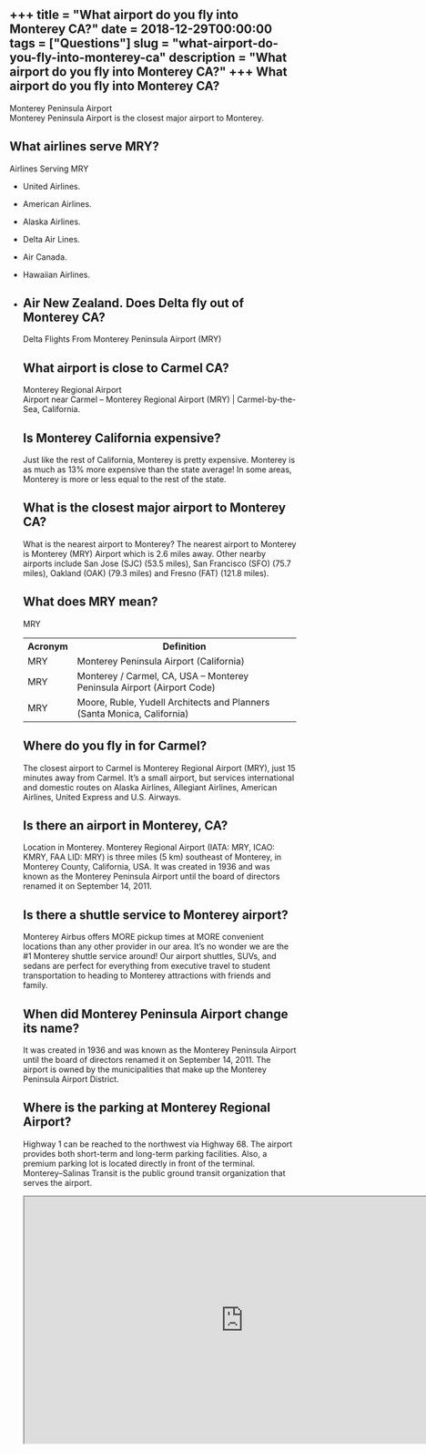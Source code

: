 +++
title = "What airport do you fly into Monterey CA?"
date = 2018-12-29T00:00:00
tags = ["Questions"]
slug = "what-airport-do-you-fly-into-monterey-ca"
description = "What airport do you fly into Monterey CA?"
+++
What airport do you fly into Monterey CA?
-----------------------------------------

Monterey Peninsula Airport  
Monterey Peninsula Airport is the closest major airport to Monterey.

What airlines serve MRY?
------------------------

Airlines Serving MRY

- United Airlines.
- American Airlines.
- Alaska Airlines.
- Delta Air Lines.
- Air Canada.
- Hawaiian Airlines.
- Air New Zealand. Does Delta fly out of Monterey CA?
    ----------------------------------
    
    Delta Flights From Monterey Peninsula Airport (MRY)
    
    What airport is close to Carmel CA?
    -----------------------------------
    
    Monterey Regional Airport  
    Airport near Carmel – Monterey Regional Airport (MRY) | Carmel-by-the-Sea, California.
    
    Is Monterey California expensive?
    ---------------------------------
    
    Just like the rest of California, Monterey is pretty expensive. Monterey is as much as 13% more expensive than the state average! In some areas, Monterey is more or less equal to the rest of the state.
    
    What is the closest major airport to Monterey CA?
    -------------------------------------------------
    
    What is the nearest airport to Monterey? The nearest airport to Monterey is Monterey (MRY) Airport which is 2.6 miles away. Other nearby airports include San Jose (SJC) (53.5 miles), San Francisco (SFO) (75.7 miles), Oakland (OAK) (79.3 miles) and Fresno (FAT) (121.8 miles).
    
    What does MRY mean?
    -------------------
    
    MRY
    
    <table><tr><th>Acronym</th><th>Definition</th></tr><tr><td>MRY</td><td>Monterey Peninsula Airport (California)</td></tr><tr><td>MRY</td><td>Monterey / Carmel, CA, USA – Monterey Peninsula Airport (Airport Code)</td></tr><tr><td>MRY</td><td>Moore, Ruble, Yudell Architects and Planners (Santa Monica, California)</td></tr></table>
    
    Where do you fly in for Carmel?
    -------------------------------
    
    The closest airport to Carmel is Monterey Regional Airport (MRY), just 15 minutes away from Carmel. It’s a small airport, but services international and domestic routes on Alaska Airlines, Allegiant Airlines, American Airlines, United Express and U.S. Airways.
    
    Is there an airport in Monterey, CA?
    ------------------------------------
    
    Location in Monterey. Monterey Regional Airport (IATA: MRY, ICAO: KMRY, FAA LID: MRY) is three miles (5 km) southeast of Monterey, in Monterey County, California, USA. It was created in 1936 and was known as the Monterey Peninsula Airport until the board of directors renamed it on September 14, 2011.
    
    Is there a shuttle service to Monterey airport?
    -----------------------------------------------
    
    Monterey Airbus offers MORE pickup times at MORE convenient locations than any other provider in our area. It’s no wonder we are the #1 Monterey shuttle service around! Our airport shuttles, SUVs, and sedans are perfect for everything from executive travel to student transportation to heading to Monterey attractions with friends and family.
    
    When did Monterey Peninsula Airport change its name?
    ----------------------------------------------------
    
    It was created in 1936 and was known as the Monterey Peninsula Airport until the board of directors renamed it on September 14, 2011. The airport is owned by the municipalities that make up the Monterey Peninsula Airport District.
    
    Where is the parking at Monterey Regional Airport?
    --------------------------------------------------
    
    Highway 1 can be reached to the northwest via Highway 68. The airport provides both short-term and long-term parking facilities. Also, a premium parking lot is located directly in front of the terminal. Monterey–Salinas Transit is the public ground transit organization that serves the airport.
    
    <iframe allow="accelerometer; autoplay; clipboard-write; encrypted-media; gyroscope; picture-in-picture" allowfullscreen="" class="__youtube_prefs__  epyt-is-override  no-lazyload" data-no-lazy="1" data-origheight="433" data-origwidth="770" data-skipgform_ajax_framebjll="" height="433" id="_ytid_83020" loading="lazy" src="https://www.youtube.com/embed/1OzfToLcjfA?enablejsapi=1&autoplay=0&cc_load_policy=0&cc_lang_pref=&iv_load_policy=1&loop=0&modestbranding=0&rel=1&fs=1&playsinline=0&autohide=2&theme=dark&color=red&controls=1&" title="YouTube player" width="770"></iframe>